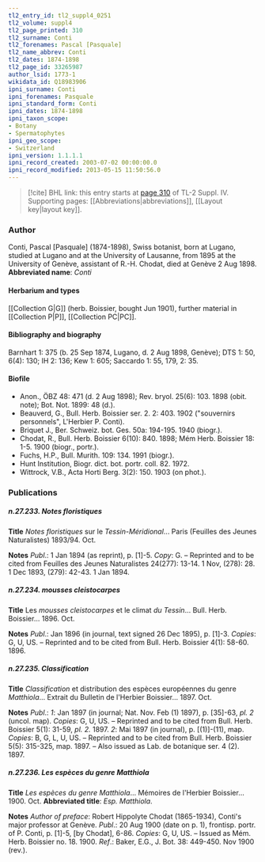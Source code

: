 ```yaml
---
tl2_entry_id: tl2_suppl4_0251
tl2_volume: suppl4
tl2_page_printed: 310
tl2_surname: Conti
tl2_forenames: Pascal [Pasquale]
tl2_name_abbrev: Conti
tl2_dates: 1874-1898
tl2_page_id: 33265987
author_lsid: 1773-1
wikidata_id: Q18983906
ipni_surname: Conti
ipni_forenames: Pasquale
ipni_standard_form: Conti
ipni_dates: 1874-1898
ipni_taxon_scope: 
- Botany
- Spermatophytes
ipni_geo_scope: 
- Switzerland
ipni_version: 1.1.1.1
ipni_record_created: 2003-07-02 00:00:00.0
ipni_record_modified: 2013-05-15 11:50:56.0
---
```



> [!cite] BHL link: this entry starts at [page 310](https://www.biodiversitylibrary.org/page/33265987) of TL-2 Suppl. IV.
> Supporting pages: [[Abbreviations|abbreviations]], [[Layout key|layout key]].

### Author

Conti, Pascal \[Pasquale\] (1874-1898), Swiss botanist, born at Lugano, studied at Lugano and at the University of Lausanne, from 1895 at the University of Genève, assistant of R.-H. Chodat, died at Genève 2 Aug 1898. 
**Abbreviated name**: *Conti*

#### Herbarium and types

[[Collection G|G]] (herb. Boissier, bought Jun 1901), further material in [[Collection P|P]], [[Collection PC|PC]].

#### Bibliography and biography

Barnhart 1: 375 (b. 25 Sep 1874, Lugano, d. 2 Aug 1898, Genève); DTS 1: 50, 6(4): 130; IH 2: 136; Kew 1: 605; Saccardo 1: 55, 179, 2: 35.

#### Biofile

- Anon., ÖBZ 48: 471 (d. 2 Aug 1898); Rev. bryol. 25(6): 103. 1898 (obit. note); Bot. Not. 1899: 48 (d.).
- Beauverd, G., Bull. Herb. Boissier ser. 2. 2: 403. 1902 ("souvernirs personnels", L'Herbier P. Conti).
- Briquet J., Ber. Schweiz. bot. Ges. 50a: 194-195. 1940 (biogr.).
- Chodat, R., Bull. Herb. Boissier 6(10): 840. 1898; Mém Herb. Boissier 18: 1-5. 1900 (biogr., portr.).
- Fuchs, H.P., Bull. Murith. 109: 134. 1991 (biogr.).
- Hunt Institution, Biogr. dict. bot. portr. coll. 82. 1972.
- Wittrock, V.B., Acta Horti Berg. 3(2): 150. 1903 (on phot.).

### Publications

##### n.27.233. Notes floristiques

**Title**
*Notes floristiques* sur le *Tessin-Méridional*... Paris (Feuilles des Jeunes Naturalistes) 1893/94. Oct.

**Notes**
*Publ*.: 1 Jan 1894 (as reprint), p. \[1\]-5. *Copy*: G. – Reprinted and to be cited from Feuilles des Jeunes Naturalistes 24(277): 13-14. 1 Nov, (278): 28. 1 Dec 1893, (279): 42-43. 1 Jan 1894.

##### n.27.234. mousses cleistocarpes

**Title**
Les *mousses cleistocarpes* et le climat *du Tessin*... Bull. Herb. Boissier... 1896. Oct.

**Notes**
*Publ*.: Jan 1896 (in journal, text signed 26 Dec 1895), p. \[1\]-3. *Copies*: G, U, US. – Reprinted and to be cited from Bull. Herb. Boissier 4(1): 58-60. 1896.

##### n.27.235. Classification

**Title**
*Classification* et distribution des espèces européennes du genre *Matthiola*... Extrait du Bulletin de l'Herbier Boissier... 1897. Oct.

**Notes**
*Publ*.: *1*: Jan 1897 (in journal; Nat. Nov. Feb (1) 1897), p. \[35\]-63, *pl. 2* (uncol. map). *Copies*: G, U, US. – Reprinted and to be cited from Bull. Herb. Boissier 5(1): 31-59, *pl. 2.* 1897.
*2*: Mai 1897 (in journal), p. \[(1)\]-(11), map. *Copies*: B, G, L, U, US. – Reprinted and to be cited from Bull. Herb. Boissier 5(5): 315-325, map. 1897. – Also issued as Lab. de botanique ser. 4 (2). 1897.

##### n.27.236. Les espèces du genre Matthiola

**Title**
*Les espèces du genre Matthiola*... Mémoires de l'Herbier Boissier... 1900. Oct.
**Abbreviated title**: *Esp. Matthiola*.

**Notes**
*Author of preface*: Robert Hippolyte Chodat (1865-1934), Conti's major professor at Genève.
*Publ*.: 20 Aug 1900 (date on p. 1), frontisp. portr. of P. Conti, p. \[1\]-5, \[by Chodat\], 6-86.
*Copies*: G, U, US. – Issued as Mém. Herb. Boissier no. 18. 1900.
*Ref*.: Baker, E.G., J. Bot. 38: 449-450. Nov 1900 (rev.).

